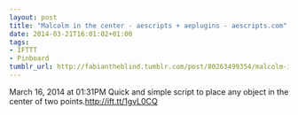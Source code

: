 ```yaml
---
layout: post
title: "Malcolm in the center - aescripts + aeplugins - aescripts.com"
date: 2014-03-21T16:01:02+01:00
tags:
- IFTTT
- Pinboard
tumblr_url: http://fabiantheblind.tumblr.com/post/80263499354/malcolm-in-the-center-aescripts-aeplugins
---
```

March 16, 2014 at 01:31PM
Quick and simple script to place any object in the center of two points.http://ift.tt/1gvL0CQ
